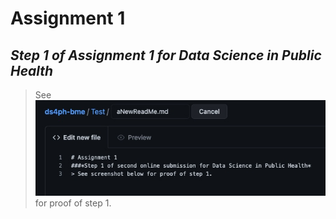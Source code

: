 # Assignment 1
## *Step 1 of Assignment 1 for Data Science in Public Health*
> See ![screenshot](step1proof.jpeg) for proof of step 1.
